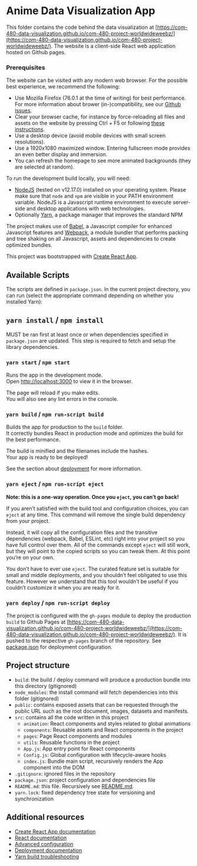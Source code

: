 # Anime Data Visualization App

This folder contains the code behind the data visualization at [https://com-480-data-visualization.github.io/com-480-project-worldwideweebz/](https://com-480-data-visualization.github.io/com-480-project-worldwideweebz/). The website is a client-side React web application hosted on Github pages.

### Prerequisites

The website can be visited with any modern web browser. For the possible best experience, we recommend the following:

- Use Mozilla Firefox (76.0.1 at the time of writing) for best performance. For more information about brower (in-)compatibility, see our [Github issues](https://github.com/com-480-data-visualization/com-480-project-worldwideweebz/issues?q=).
- Clear your browser cache, for instance by force-reloading all files and assets on the website by pressing Ctrl + F5 or following [these instructions](https://clear-my-cache.com/).
- Use a desktop device (avoid mobile devices with small screen resolutions).
- Use a 1920x1080 maximized window. Entering fullscreen mode provides an even better display and immersion.
- You can refresh the homepage to see more animated backgrounds (they are selected at random).

To run the development build locally, you will need:

- [NodeJS](https://nodejs.org/) (tested on v12.17.0) installed on your operating system. Please make sure that `node` and `npm` are visible in your PATH environment variable. NodeJS is a Javascript runtime environment to execute server-side and desktop applications with web technologies.
- Optionally [Yarn](https://yarnpkg.com/), a package manager that improves the standard NPM

The project makes use of [Babel](https://babeljs.io/), a Javascript compiler for enhanced Javascript features and [Webpack](https://webpack.js.org/), a module bundler that performs packing and tree shaking on all Javascript, assets and dependencies to create optimized bundles.

This project was bootstrapped with [Create React App](https://github.com/facebook/create-react-app).

## Available Scripts

The scripts are defined in `package.json`. In the current project directory, you can run (select the appropriate command depending on whether you installed Yarn):

## `yarn install` / `npm install`

MUST be ran first at least once or when dependencies specified in `package.json` are updated. This step is required to fetch and setup the library dependencies.

### `yarn start` / `npm start`

Runs the app in the development mode.<br />
Open [http://localhost:3000](http://localhost:3000) to view it in the browser.

The page will reload if you make edits.<br />
You will also see any lint errors in the console.

### `yarn build` / `npm run-script build`

Builds the app for production to the `build` folder.<br />
It correctly bundles React in production mode and optimizes the build for the best performance.

The build is minified and the filenames include the hashes.<br />
Your app is ready to be deployed!

See the section about [deployment](https://facebook.github.io/create-react-app/docs/deployment) for more information.

### `yarn eject` / `npm run-script eject`

**Note: this is a one-way operation. Once you `eject`, you can’t go back!**

If you aren’t satisfied with the build tool and configuration choices, you can `eject` at any time. This command will remove the single build dependency from your project.

Instead, it will copy all the configuration files and the transitive dependencies (webpack, Babel, ESLint, etc) right into your project so you have full control over them. All of the commands except `eject` will still work, but they will point to the copied scripts so you can tweak them. At this point you’re on your own.

You don’t have to ever use `eject`. The curated feature set is suitable for small and middle deployments, and you shouldn’t feel obligated to use this feature. However we understand that this tool wouldn’t be useful if you couldn’t customize it when you are ready for it.

### `yarn deploy` / `npm run-script deploy`

The project is configured with the `gh-pages` module to deploy the production `build` to Github Pages at [https://com-480-data-visualization.github.io/com-480-project-worldwideweebz/](https://com-480-data-visualization.github.io/com-480-project-worldwideweebz/). It is pushed to the respective `gh-pages` branch of the repository. See [package.json](package.json) for deployment configuration.

## Project structure

- `build`: the build / deploy command will produce a production bundle into this directory (gitignored)
- `node_modules`: the install command will fetch dependencies into this folder (gitignored)
- `public`: contains exposed assets that can be requested through the public URL such as the root document, images, datasets and manifests.
- `src`: contains all the code written in this project
    - `animation`: React components and styles related to global animations
    - `components`: Reusable assets and React components in the project
    - `pages`: Page React components and modules
    - `utils`: Reusable functions in the project
    - `App.js`: App entry point for React components
    - `Config.js`: Global configuration with lifecycle-aware hooks
    - `index.js`: Bundle main script, recursively renders the App component into the DOM
- `.gitignore`: ignored files in the repository
- `package.json`: project configuration and dependencies file
- `README.md`: this file. Recursively see [README.md](README.md).
- `yarn.lock`: fixed dependency tree state for versioning and synchronization

## Additional resources

- [Create React App documentation](https://facebook.github.io/create-react-app/docs/getting-started)
- [React documentation](https://reactjs.org/)
- [Advanced configuration](https://facebook.github.io/create-react-app/docs/advanced-configuration)
- [Deployment documentation](https://facebook.github.io/create-react-app/docs/deployment)
- [Yarn build troubleshooting](https://facebook.github.io/create-react-app/docs/troubleshooting#npm-run-build-fails-to-minify)
